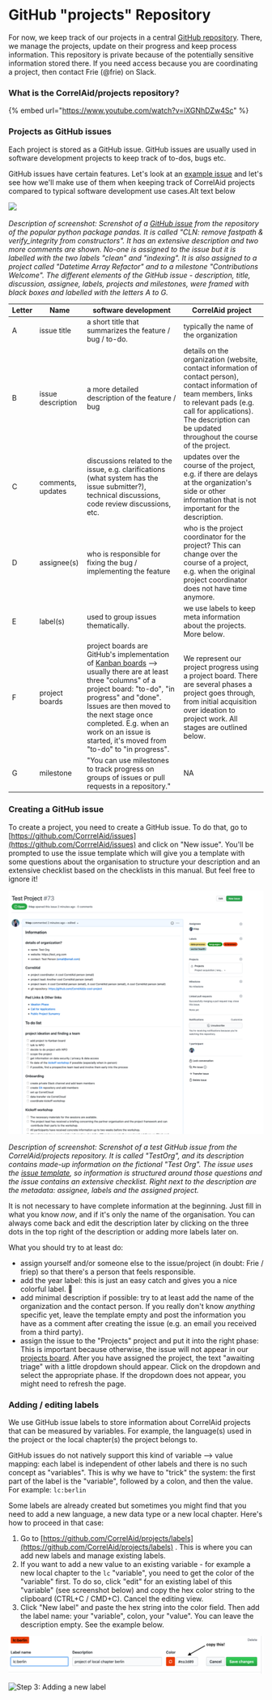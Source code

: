 # GitHub "projects" Repository

For now, we keep track of our projects in a central [GitHub repository](https://github.com/CorrelAid/projects). There, we manage the projects, update on their progress and keep process information. This repository is private because of the potentially sensitive information stored there. If you need access because you are coordinating a project, then contact Frie (@frie) on Slack.

### What is the CorrelAid/projects repository?

{% embed url="https://www.youtube.com/watch?v=iXGNhDZw4Sc" %}

### Projects as GitHub issues <a href="#projects-as-github-issues" id="projects-as-github-issues"></a>

Each project is stored as a GitHub issue. GitHub issues are usually used in software development projects to keep track of to-dos, bugs etc.

GitHub issues have certain features. Let's look at an [example issue](https://github.com/pandas-dev/pandas/issues/20110) and let's see how we'll make use of them when keeping track of CorrelAid projects compared to typical software development use cases.Alt text below

![](https://blobscdn.gitbook.com/v0/b/gitbook-28427.appspot.com/o/assets%2F-Lvg\_oIb4oZtCuInS01x%2F-M-AgMf2GhuZEPK7eNIc%2F-M-As3vJAsokcHStZJ\_v%2FScreenshot%202020-02-03%20at%2017.22.46.png?alt=media\&token=80cc2ece-6889-47a6-9d66-bdb1f9a220cd)

_Description of screenshot: Screnshot of a_ [_GitHub issue_](https://github.com/pandas-dev/pandas/issues/20110) _from the repository of the popular python package pandas. It is called "CLN: remove fastpath & verify\_integrity from constructors". It has an extensive description and two more comments are shown. No-one is assigned to the issue but it is labelled with the two labels "clean" and "indexing". It is also assigned to a project called "Datetime Array Refactor" and to a milestone "Contributions Welcome". The different elements of the GitHub issue - description, title, discussion, assignee, labels, projects and milestones, were framed with black boxes and labelled with the letters A to G._

| Letter | Name              | software development                                                                                                                                                                                                                                                                                                                                         | CorrelAid project                                                                                                                                                                                                                            |
| ------ | ----------------- | ------------------------------------------------------------------------------------------------------------------------------------------------------------------------------------------------------------------------------------------------------------------------------------------------------------------------------------------------------------ | -------------------------------------------------------------------------------------------------------------------------------------------------------------------------------------------------------------------------------------------- |
| A      | issue title       | a short title that summarizes the feature / bug / to-do.                                                                                                                                                                                                                                                                                                     | typically the name of the organization                                                                                                                                                                                                       |
| B      | issue description | a more detailed description of the feature / bug                                                                                                                                                                                                                                                                                                             | details on the organization (website, contact information of contact person), contact information of team members, links to relevant pads (e.g. call for applications). The description can be updated throughout the course of the project. |
| C      | comments, updates | discussions related to the issue, e.g. clarifications (what system has the issue submitter?), technical discussions, code review discussions, etc.                                                                                                                                                                                                           | updates over the course of the project, e.g. if there are delays at the organization's side or other information that is not important for the description.                                                                                  |
| D      | assignee(s)       | who is responsible for fixing the bug / implementing the feature                                                                                                                                                                                                                                                                                             | who is the project coordinator for the project? This can change over the course of a project, e.g. when the original project coordinator does not have time anymore.                                                                         |
| E      | label(s)          | used to group issues thematically.                                                                                                                                                                                                                                                                                                                           | we use labels to keep meta information about the projects. More below.                                                                                                                                                                       |
| F      | project boards    | project boards are GitHub's implementation of [Kanban boards](https://en.wikipedia.org/wiki/Kanban\_board) --> usually there are at least three "columns" of a project board: "to-do", "in progress" and "done". Issues are then moved to the next stage once completed. E.g. when an work on an issue is started, it's moved from "to-do" to "in progress". | We represent our project progress using a project board. There are several phases a project goes through, from initial acquisition over ideation to project work. All stages are outlined below.                                             |
| G      | milestone         | "You can use milestones to track progress on groups of issues or pull requests in a repository."                                                                                                                                                                                                                                                             | NA                                                                                                                                                                                                                                           |

### Creating a GitHub issue

To create a project, you need to create a GitHub issue. To do that, go to [https://github.com/CorrrelAid/issues](https://github.com/CorrrelAid/issues) and click on "New issue". You'll be prompted to use the issue template which will give you a template with some questions about the organisation to structure your description and an extensive checklist based on the checklists in this manual. But feel free to ignore it!

![](../../.gitbook/assets/screenshot-2020-11-17-at-11.53.26.png)

_Description of screenshot: Screnshot of a test GitHub issue from the CorrelAid/projects repository. It is called "TestOrg", and its description contains made-up information on the fictional "Test Org". The issue uses the_ [_issue template_](https://github.com/CorrelAid/projects/blob/master/.github/ISSUE\_TEMPLATE/project-template.md)_, so information is structured around those questions and the issue contains an extensive checklist. Right next to the description are the metadata: assignee, labels and the assigned project._

It is not necessary to have complete information at the beginning. Just fill in what you know _now_, and if it's only the name of the organisation. You can always come back and edit the description later by clicking on the three dots in the top right of the description or adding more labels later on.

What you should try to at least do:

* assign yourself and/or someone else to the issue/project (in doubt: Frie / friep) so that there's a person that feels responsible.
* add the year label: this is just an easy catch and gives you a nice colorful label. :tada:
* add minimal description if possible: try to at least add the name of the organization and the contact person. If you really don't know _anything_ specific yet, leave the template empty and post the information you have as a comment after creating the issue (e.g. an email you received from a third party).
* assign the issue to the "Projects" project and put it into the right phase: This is important because otherwise, the issue will not appear in our [projects board](https://github.com/CorrelAid/projects/projects/1). After you have assigned the project, the text "awaiting triage" with a little dropdown should appear. Click on the dropdown and select the appropriate phase. If the dropdown does not appear, you might need to refresh the page.

### Adding / editing labels

We use GitHub issue labels to store information about CorrelAid projects that can be measured by variables. For example, the language(s) used in the project or the local chapter(s) the project belongs to.

GitHub issues do not natively support this kind of variable --> value mapping: each label is independent of other labels and there is no such concept as "variables". This is why we have to "trick" the system: the first part of the label is the "variable", followed by a colon, and then the value. For example: `lc:berlin`

Some labels are already created but sometimes you might find that you need to add a new language, a new data type or a new local chapter. Here's how to proceed in that case:

1. Go to [https://github.com/CorrelAid/projects/labels](https://github.com/CorrelAid/projects/labels) . This is where you can add new labels and manage existing labels.
2. If you want to add a new value to an existing variable - for example a new local chapter to the `lc` "variable", you need to get the color of the "variable" first. To do so, click "edit" for an existing label of this "variable" (see screenshot below) and copy the hex color string to the clipboard (CTRL+C / CMD+C). Cancel the editing view.
3. Click "New label" and paste the hex string into the color field. Then add the label name: your "variable", colon, your "value". You can leave the description empty. See the example below.

![Step 2: Screenshot of the GitHub label editing view](<../../.gitbook/assets/screenshot-2020-02-12-at-13.40.26 (2) (1) (1).png>)

![Step 3: Adding a new label](../../.gitbook/assets/screenshot-2020-02-12-at-13.45.19.png)
